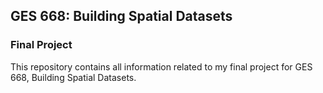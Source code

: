 ## GES 668: Building Spatial Datasets

### Final Project

This repository contains all information related to my final project for GES 668, Building Spatial Datasets.
